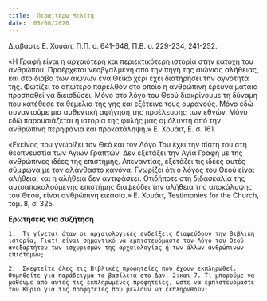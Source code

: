 ```yaml
---
title:  Περαιτέρω Μελέτη
date:  05/06/2020
---
```


Διαβάστε Ε. Χουάιτ, Π.Π. σ. 641-648, Π.Β. σ. 229-234, 241-252.

«Η Γραφή είναι η αρχαιότερη και περιεκτικότερη ιστορία στην κατοχή του ανθρώπου. Προέρχεται νεοβγαλμένη από την πηγή της αιώνιας αλήθειας, και στο διάβα των αιώνων ένα Θεϊκό χέρι έχει διατηρήσει την αγνότητά της. Φωτίζει το απώτερο παρελθόν στο οποίο η ανθρώπινη έρευνα μάταια προσπαθεί να διεισδύσει. Μόνο στο λόγο του Θεού διακρίνουμε τη δύναμη που κατέθεσε τα θεμέλια της γης και εξέτεινε τους ουρανούς. Μόνο εδώ συναντούμε μια αυθεντική αφήγηση της προέλευσης των εθνών. Μόνο εδώ παρουσιάζεται η ιστορία της φυλής μας αμόλυντη από την ανθρώπινη περηφάνια και προκατάληψη.» Ε. Χουάιτ, Ε. σ. 161.

«Εκείνος που γνωρίζει τον Θεό και τον Λόγο Του έχει την πίστη του στη θεοπνευστία των Άγιων Γραπτών. Δεν εξετάζει την Αγία Γραφή με της ανθρώπινες ιδέες της επιστήμης. Απεναντίας, εξετάζει τις ιδέες αυτές σύμφωνα με τον αλάνθαστο κανόνα. Γνωρίζει ότι ο λόγος του Θεού είναι αλήθεια, και η αλήθεια δεν αντιφάσκει. Οτιδήποτε στη διδασκαλία της αυτοαποκαλούμενης επιστήμης διαψεύδει την αλήθεια της αποκάλυψης του Θεού, είναι ανθρώπινη εικασία.» Ε. Χουάιτ, Testimonies for the Church, τομ. 8, σ. 325.

**Ερωτήσεις για συζήτηση**

`1.	 Τι γίνεται όταν οι αρχαιολογικές ενδείξεις διαψεύδουν την Βιβλική ιστορία; Γιατί είναι σημαντικό να εμπιστευόμαστε τον Λόγο του Θεού ανεξαρτήτου των ισχυρισμών της αρχαιολογίας ή των άλλων ανθρώπινων επιστημών;`

`2.	 Σκεφτείτε όλες τις Βιβλικές προφητείες που έχουν εκπληρωθεί. Θυμηθείτε για παράδειγμα τα βασίλεια στο Δαν. 2:και 7. Τι μπορούμε να μάθουμε από αυτές τις εκπληρωμένες προφητείες, ώστε να εμπιστευόμαστε τον Κύριο για τις προφητείες που μέλλουν να εκπληρωθούν;`